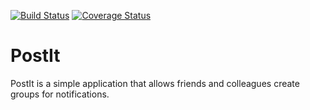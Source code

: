 [![Build Status](https://travis-ci.org/noordean/PostIt.svg?branch=server)](https://travis-ci.org/noordean/PostIt)
[![Coverage Status](https://coveralls.io/repos/github/noordean/PostIt/badge.svg)](https://coveralls.io/github/noordean/PostIt)
# PostIt
PostIt is a simple application that allows friends and colleagues create groups for notifications.
